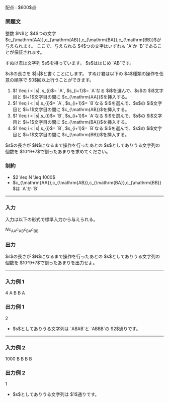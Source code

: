 
<div>

<span>

<span>

<p>
配点 : $600$点
</p>

<div>

<section>

### **問題文**

<p>
整数 $N$と $4$つの文字 $c_{\mathrm{AA}},c_{\mathrm{AB}},c_{\mathrm{BA}},c_{\mathrm{BB}}$が与えられます。
ここで、与えられる $4$つの文字はいずれも `A`か `B`であることが保証されます。
</p>

<p>
すぬけ君は文字列 $s$を持っています。
$s$ははじめ `AB`です。
</p>

<p>
$s$の長さを $|s|$と書くことにします。
すぬけ君は以下の $4$種類の操作を任意の順序で $0$回以上行うことができます。
</p>

<ol>

<li>
$1 \leq i < |s|, s_{i}$= `A`, $s_{i+1}$= `A`なる $i$を選んで、$s$の $i$文字目と $i+1$文字目の間に $c_{\mathrm{AA}}$を挿入する。
</li>

<li>
$1 \leq i < |s|,s_{i}$= `A`, $s_{i+1}$= `B`なる $i$を選んで、$s$の $i$文字目と $i+1$文字目の間に $c_{\mathrm{AB}}$を挿入する。
</li>

<li>
$1 \leq i < |s|,s_{i}$= `B`, $s_{i+1}$= `A`なる $i$を選んで、$s$の $i$文字目と $i+1$文字目の間に $c_{\mathrm{BA}}$を挿入する。
</li>

<li>
$1 \leq i < |s|,s_{i}$= `B`, $s_{i+1}$= `B`なる $i$を選んで、$s$の  $i$文字目と $i+1$文字目の間に $c_{\mathrm{BB}}$を挿入する。
</li>

</ol>

<p>
$s$の長さが $N$になるまで操作を行ったあとの $s$としてありうる文字列の個数を $10^9+7$で割ったあまりを求めてください。
</p>

</section>

</div>

<div>

<section>

### **制約**

<ul>

<li>
$2 \leq N \leq 1000$
</li>

<li>
$c_{\mathrm{AA}},c_{\mathrm{AB}},c_{\mathrm{BA}},c_{\mathrm{BB}}$は `A`か `B`
</li>

</ul>

</section>

</div>

---

<div>

<div>

<section>

### **入力**

<p>
入力は以下の形式で標準入力から与えられる。
</p>

<div>

$N$$c_{\mathrm{AA}}$$c_{\mathrm{AB}}$$c_{\mathrm{BA}}$$c_{\mathrm{BB}}$
</div>

</section>

</div>

<div>

<section>

### **出力**

<p>
$s$の長さが $N$になるまで操作を行ったあとの $s$としてありうる文字列の個数を $10^9+7$で割ったあまりを出力せよ。
</p>

</section>

</div>

</div>

---

<div>

<section>

### **入力例 1**

<div>

4
A
B
B
A

</div>

</section>

</div>

<div>

<section>

### **出力例 1**

<div>

2

</div>

<ul>

<li>
$s$としてありうる文字列は `ABAB`と `ABBB`の $2$通りです。
</li>

</ul>

</section>

</div>

---

<div>

<section>

### **入力例 2**

<div>

1000
B
B
B
B

</div>

</section>

</div>

<div>

<section>

### **出力例 2**

<div>

1

</div>

<ul>

<li>
$s$としてありうる文字列は $1$通りです。
</li>

</ul>

</section>

</div>

</span>

</span>

</div>
